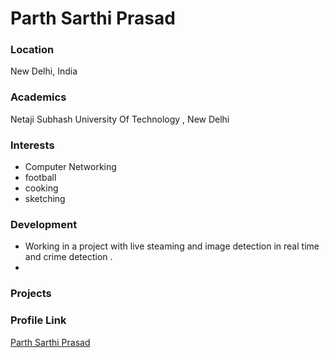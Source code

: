 # Parth Sarthi Prasad

### Location

New Delhi, India

### Academics

Netaji Subhash University Of Technology , New Delhi

### Interests

- Computer Networking
- football
- cooking
- sketching

### Development

- Working in a project with live steaming and image detection in real time and crime detection .
-

### Projects

### Profile Link

[Parth Sarthi Prasad](https://github.com/parthsarthiprasad)
